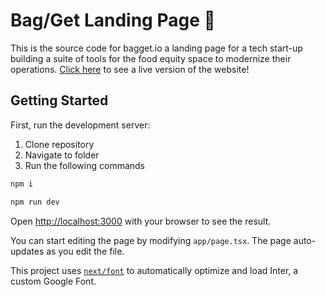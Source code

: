 # Bag/Get Landing Page 🚀
This is the source code for bagget.io a landing page for a tech start-up building a suite of tools for the food equity space to modernize their operations. [Click here](https://bagget.io) to see a live version of the website!

## Getting Started
First, run the development server:
1. Clone repository
2. Navigate to folder
3. Run the following commands

```bash
npm i

npm run dev
```

Open [http://localhost:3000](http://localhost:3000) with your browser to see the result.

You can start editing the page by modifying `app/page.tsx`. The page auto-updates as you edit the file.

This project uses [`next/font`](https://nextjs.org/docs/basic-features/font-optimization) to automatically optimize and load Inter, a custom Google Font.
